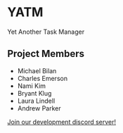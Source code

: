 # YATM
Yet Another Task Manager

## Project Members
- Michael Bilan
- Charles Emerson
- Nami Kim
- Bryant Klug
- Laura Lindell
- Andrew Parker

[Join our development discord server!](https://discord.gg/ZzpX3Qu)
